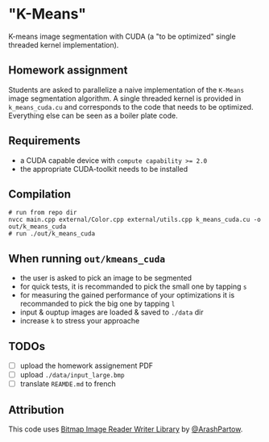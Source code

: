 # "K-Means"
K-means image segmentation with CUDA (a "to be optimized" single threaded kernel implementation).

## Homework assignment

Students are asked to parallelize a naive implementation of the `K-Means` image segmentation algorithm.
A single threaded kernel is provided in `k_means_cuda.cu` and corresponds to the code that needs to be optimized.
Everything else can be seen as a boiler plate code.

## Requirements

  - a CUDA capable device with `compute capability >= 2.0`
  - the appropriate CUDA-toolkit needs to be installed

## Compilation

    # run from repo dir
    nvcc main.cpp external/Color.cpp external/utils.cpp k_means_cuda.cu -o out/k_means_cuda
    # run ./out/k_means_cuda

## When running `out/kmeans_cuda`

 - the user is asked to pick an image to be segmented
 - for quick tests, it is recommanded to pick the small one by tapping `s`
 - for measuring the gained performance of your optimizations it is recommanded to pick the big one by tapping `l`
 - input & ouptup images are loaded & saved to `./data` dir
 - increase `k` to stress your approache

## TODOs

 - [ ] upload the homework assignement PDF
 - [ ] upload `./data/input_large.bmp`
 - [ ] translate `REAMDE.md` to french

## Attribution

This code uses [Bitmap Image Reader Writer Library](https://github.com/ArashPartow/bitmap) by [@ArashPartow](https://github.com/ArashPartow).
